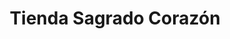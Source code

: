 ---
title: "Tienda Sagrado Corazón"
url: /san-lucas-toliman/tienda-sagrado-corazon/
shop: comodidad
---